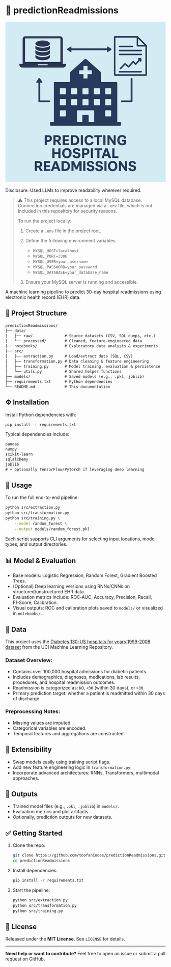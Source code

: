 # 🏥 predictionReadmissions

![Hospital Readmission Prediction](assets/projectimage.png)

Disclosure: Used LLMs to improve readability wherever required. 

> ⚠️ This project requires access to a local MySQL database. Connection credentials are managed via a `.env` file, which is not included in this repository for security reasons.
>
> To run the project locally:
>
> 1. Create a `.env` file in the project root.
> 2. Define the following environment variables:
>
>    * `MYSQL_HOST=localhost`
>    * `MYSQL_PORT=3306`
>    * `MYSQL_USER=your_username`
>    * `MYSQL_PASSWORD=your_password`
>    * `MYSQL_DATABASE=your_database_name`
> 3. Ensure your MySQL server is running and accessible.


A machine learning pipeline to predict 30-day hospital readmissions using electronic health record (EHR) data.

## 📂 Project Structure

```
predictionReadmissions/
├── data/
│   ├── raw/              # Source datasets (CSV, SQL dumps, etc.)
│   └── processed/        # Cleaned, feature-engineered data
├── notebooks/            # Exploratory data analysis & experiments
├── src/
│   ├── extraction.py     # Load/extract data (SQL, CSV)
│   ├── transformation.py # Data cleaning & feature engineering
│   ├── training.py       # Model training, evaluation & persistence
│   └── utils.py          # Shared helper functions
├── models/               # Saved models (e.g., .pkl, joblib)
├── requirements.txt      # Python dependencies
└── README.md             # This documentation
```

## ⚙️ Installation

Install Python dependencies with:

```bash
pip install -r requirements.txt
```

Typical dependencies include:

```
pandas
numpy
scikit-learn
sqlalchemy
joblib
# + optionally TensorFlow/PyTorch if leveraging deep learning
```

## 🚀 Usage

To run the full end-to-end pipeline:

```bash
python src/extraction.py
python src/transformation.py
python src/training.py \
    --model random_forest \
    --output models/random_forest.pkl
```

Each script supports CLI arguments for selecting input locations, model types, and output directories.

## 📊 Model & Evaluation

* Base models: Logistic Regression, Random Forest, Gradient Boosted Trees.
* (Optional) Deep learning versions using RNNs/CNNs on structured/unstructured EHR data.
* Evaluation metrics include: ROC‎‑AUC, Accuracy, Precision, Recall, F1‎‑Score, Calibration.
* Visual outputs: ROC and calibration plots saved to `models/` or visualized in `notebooks/`.

## 🧠 Data

This project uses the [Diabetes 130-US hospitals for years 1999-2008 dataset](https://archive.ics.uci.edu/dataset/296/diabetes+130-us+hospitals+for+years+1999-2008) from the UCI Machine Learning Repository.

### Dataset Overview:

* Contains over 100,000 hospital admissions for diabetic patients.
* Includes demographics, diagnoses, medications, lab results, procedures, and hospital readmission outcomes.
* Readmission is categorized as: `NO`, `<30` (within 30 days), or `>30`.
* Primary prediction target: whether a patient is readmitted within 30 days of discharge.

### Preprocessing Notes:

* Missing values are imputed.
* Categorical variables are encoded.
* Temporal features and aggregations are constructed.

## 🤩 Extensibility

* Swap models easily using training script flags.
* Add new feature engineering logic in `transformation.py`.
* Incorporate advanced architectures: RNNs, Transformers, multimodal approaches.

## 🎯 Outputs

* Trained model files (e.g., `.pkl`, `.joblib`) in `models/`.
* Evaluation metrics and plot artifacts.
* Optionally, prediction outputs for new datasets.

## ✅ Getting Started

1. Clone the repo:

   ```bash
   git clone https://github.com/toofanCodes/predictionReadmissions.git
   cd predictionReadmissions
   ```
2. Install dependencies:

   ```bash
   pip install -r requirements.txt
   ```
3. Start the pipeline:

   ```bash
   python src/extraction.py
   python src/transformation.py
   python src/training.py
   ```

## 📄 License

Released under the **MIT License**. See `LICENSE` for details.

---

**Need help or want to contribute?**
Feel free to open an issue or submit a pull request on GitHub.
